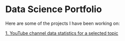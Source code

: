 # Data Science Portfolio

Here are some of the projects I have been working on:

<a href="/YouTube_channels_by_topic_Github_v1.html">1. YouTube channel data statistics for a selected topic</a>



